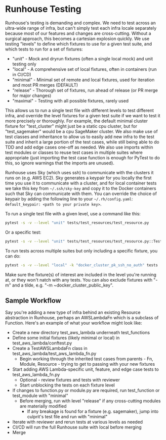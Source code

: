 # Runhouse Testing

Runhouse's testing is demanding and complex. We need to test across an ultra-wide range of infra, but can't simply
test each infra locale separately because most of our features and changes are cross-cutting. Without a surgical
approach, this becomes a cartesian explosion quickly. We use testing "levels" to define which fixtures to use
for a given test suite, and which tests to run for a set of fixtures:
  * "unit" - Mock and dryrun fixtures (often a single local mock) and unit testing only
  * "local" - A comprehensive set of local fixtures, often in containers (run in CI/CD)
  * "minimal" - Minimal set of remote and local fixtures, used for iteration and most PR merges (DEFAULT)
  * "release" - Thorough set of fixtures, run ahead of release (or PR merge for major changes)
  * "maximal" - Testing with all possible fixtures, rarely used

This allows us to run a single test file with different levels to test different infra, and override the level
fixtures for a given test suite if we want to test it more precisely or thoroughly. For example, the default minimal
cluster fixture for "test_cluster" might just be a static cpu cluster, but for "test_sagemaker" would be a cpu
SageMaker cluster. We also make use of test classes and inheritance to allow us to
easily add new infra to the test suite and inherit a large portion of the test cases, while still being able to
do TDD and add edge cases one-off as needed. We also use imports within test modules or classes to reuse
test cases in multiple suites where appropriate (just importing the test case function is enough for PyTest to
do this, so ignore warnings that the imports are unused).

Runhouse uses Sky (which uses ssh) to communicate with the clusters it runs on (e.g. AWS EC2). Sky generates
a keypair for you locally the first time you use it to communicate with a cluster, and for local container tests
we take this key from `~/.ssh/sky-key` and copy it to the Docker containers such that Sky can communicate with them. You can override the choice of keypair by adding the following line to your `~/.rh/config.yaml`: `default_keypair: <path to your private key>`.

To run a single test file with a given level, use a command like this:
```bash
pytest -s -v --level "unit" tests/test_resources/test_resource.py
```

Or a specific test:
```bash
pytest -s -v --level "unit" tests/test_resources/test_resource.py::TestResource::test_save_and_load
```

To run tests across multiple suites but only including a specific fixture, you can do:
```bash
pytest -s -v --level "local" -k "docker_cluster_pk_ssh_no_auth" tests
```
Make sure the fixture(s) of interest are included in the level you're running at, or they won't natch with any tests.
You can also exclude fixtures with "-m" and a tilde, e.g. "-m ~docker_cluster_public_key".

## Sample Workflow

Say you're adding a new type of infra behind an existing Resource abstraction in Runhouse, perhaps an AWSLambdaFn
which is a subclass of Function. Here's an example of what your workflow might look like:

* Create a new directory test_aws_lambda underneath test_functions
* Define some initial fixtures (likely minimal or local) in test_aws_lambda/conftest.py
* Create a TestAWSLambdaFn class in test_aws_lambda/test_aws_lambda_fn.py
  * Begin working through the inherited test cases from parents - Fn, Module, Resource - trying to get to passing with your new fixtures
* Start adding AWS Lambda-specific unit, feature, and edge case tests to test_aws_lambda_fn.py
  * Optional - review fixtures and tests with reviewer
  * Start unblocking the tests on each fixture level
* If changes to function.py or module.py are required, run test_function or test_module with "minimal"
  * Before merging, run with level "release" if any cross-cutting modules are materially modified
    * If any breakage is found for a fixture (e.g. sagemaker), jump into culprit's test file and run with "minimal"
* Iterate with reviewer and rerun tests at various levels as needed
* CI/CD will run the full Runhouse suite with local before merging
* Merge

